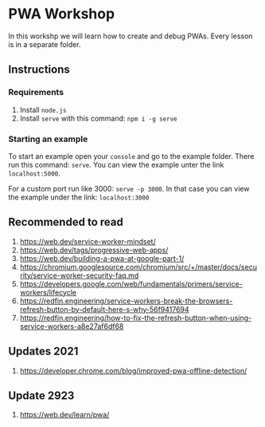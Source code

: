 # PWA Workshop

In this workshp we will learn how to create and debug PWAs.
Every lesson is in a separate folder. 

## Instructions

### Requirements

1. Install `node.js`
2. Install `serve` with this command: `npm i -g serve`


### Starting an example

To start an example open your `console` and go to the example folder. There run this command: `serve`. You can view the example unter the link `localhost:5000`.

For a custom port run like 3000: `serve -p 3000`. In that case you can view the example under the link: `localhost:3000`


## Recommended to read

1. https://web.dev/service-worker-mindset/
2. https://web.dev/tags/progressive-web-apps/
3. https://web.dev/building-a-pwa-at-google-part-1/
4. https://chromium.googlesource.com/chromium/src/+/master/docs/security/service-worker-security-faq.md
5. https://developers.google.com/web/fundamentals/primers/service-workers/lifecycle
6. https://redfin.engineering/service-workers-break-the-browsers-refresh-button-by-default-here-s-why-56f9417694
7. https://redfin.engineering/how-to-fix-the-refresh-button-when-using-service-workers-a8e27af6df68



## Updates 2021

1. https://developer.chrome.com/blog/improved-pwa-offline-detection/

## Update 2923
1. https://web.dev/learn/pwa/
